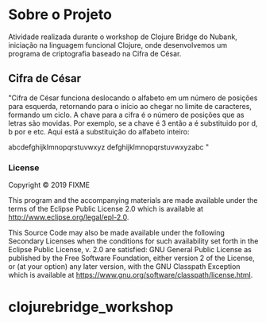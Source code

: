 # Sobre o Projeto
Atividade realizada durante o workshop de Clojure Bridge do Nubank, iniciação na linguagem funcional Clojure, onde desenvolvemos um programa de criptografia baseado na Cifra de César.

## Cifra de César
"Cifra de César funciona deslocando o alfabeto em um número de posições para esquerda, retornando para o início ao chegar no limite de caracteres, formando um ciclo. A chave para a cifra é o número de posições que as letras são movidas. Por exemplo, se a chave é 3 então a é substituido por d, b por e etc. Aqui está a substituição do alfabeto inteiro:

abcdefghijklmnopqrstuvwxyz
defghijklmnopqrstuvwxyzabc "

### License

Copyright © 2019 FIXME

This program and the accompanying materials are made available under the
terms of the Eclipse Public License 2.0 which is available at
http://www.eclipse.org/legal/epl-2.0.

This Source Code may also be made available under the following Secondary
Licenses when the conditions for such availability set forth in the Eclipse
Public License, v. 2.0 are satisfied: GNU General Public License as published by
the Free Software Foundation, either version 2 of the License, or (at your
option) any later version, with the GNU Classpath Exception which is available
at https://www.gnu.org/software/classpath/license.html.
# clojurebridge_workshop
